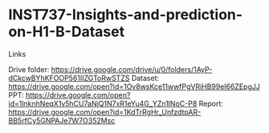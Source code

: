# INST737-Insights-and-prediction-on-H1-B-Dataset

Links

Drive folder: https://drive.google.com/drive/u/0/folders/1AyP-dCkcwBYhKFOOP561IIZGToRwSTZS
Dataset: https://drive.google.com/open?id=1Ov8wsKce11wwfPgVRiHB99el66ZEpgJJ
PPT: https://drive.google.com/open?id=1lnknhNeqX1v5hCU7aNjQ1N7xR1eYu4G_YZn1INoC-P8
Report: https://drive.google.com/open?id=1KdTrRgHr_UnfzdtpAR-BB5rfCy5GNPAJe7W7O352Msc

